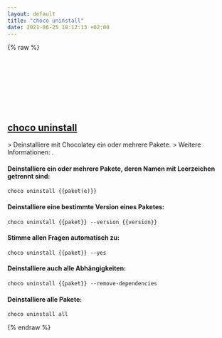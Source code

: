 ```yaml
---
layout: default
title: "choco uninstall"
date: 2021-06-25 18:12:13 +02:00
---
```

{% raw %}
<h2 id="choco-uninstall">
  <a href="/de/windows/choco-uninstall.html">choco uninstall</a> <a href="#choco-uninstall"><svg class="icon">
    <use href="/assets/images/unicode_sprite.svg#link" />
  </svg></a>
</h2>
> Deinstalliere mit Chocolatey ein oder mehrere Pakete.
> Weitere Informationen: <https://chocolatey.org/docs/commands-uninstall>.

#### Deinstalliere ein oder mehrere Pakete, deren Namen mit Leerzeichen getrennt sind:
```shell
choco uninstall {{paket(e)}}
```
#### Deinstalliere eine bestimmte Version eines Paketes:
```shell
choco uninstall {{paket}} --version {{version}}
```
#### Stimme allen Fragen automatisch zu:
```shell
choco uninstall {{paket}} --yes
```
#### Deinstalliere auch alle Abhängigkeiten:
```shell
choco uninstall {{paket}} --remove-dependencies
```
#### Deinstalliere alle Pakete:
```shell
choco uninstall all
```
{% endraw %}